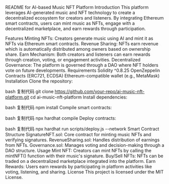 README for AI-based Music NFT Platform
Introduction
This platform leverages AI-generated music and NFT technology to create a decentralized ecosystem for creators and listeners. By integrating Ethereum smart contracts, users can mint music as NFTs, engage with a decentralized marketplace, and earn rewards through participation.

Features
Minting NFTs: Creators generate music using AI and mint it as NFTs via Ethereum smart contracts.
Revenue Sharing: NFTs earn revenue which is automatically distributed among owners based on ownership share.
Earn Mechanism: Both creators and listeners can earn rewards through creation, voting, or engagement activities.
Decentralized Governance: The platform is governed through a DAO where NFT holders vote on future developments.
Requirements
Solidity ^0.8.25
OpenZeppelin Contracts (ERC721, ECDSA)
Ethereum-compatible wallet (e.g., MetaMask)
Installation
Clone the repository:

bash
复制代码
git clone https://github.com/your-repo/ai-music-nft-platform.git
cd ai-music-nft-platform
Install dependencies:

bash
复制代码
npm install
Compile smart contracts:

bash
复制代码
npx hardhat compile
Deploy contracts:

bash
复制代码
npx hardhat run scripts/deploy.js --network <network-name>
Smart Contract Structure
SignatureNFT.sol: Core contract for minting music NFTs and verifying signatures.
RevenueSharing.sol: Handles distribution of earnings from NFTs.
Governance.sol: Manages voting and decision-making through a DAO structure.
Usage
Mint NFT: Creators can mint NFTs by calling the mintNFT() function with their music's signature.
Buy/Sell NFTs: NFTs can be traded on a decentralized marketplace integrated into the platform.
Earn Rewards: Users earn rewards by participating in platform activities like voting, listening, and sharing.
License
This project is licensed under the MIT License.
